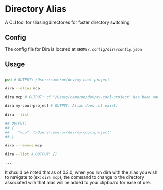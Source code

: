 # Directory Alias

A CLI tool for aliasing directories for faster directory switching

## Config

The config file for Dira is located at `$HOME/.config/dira/config.json`

## Usage

```sh

pwd # OUTPUT: /Users/cameron/dev/my-cool-project

dira --alias mcp

dira mcp # OUTPUT: cd "/Users/cameron/dev/my-cool-project" has been added to the clipboard

dira my-cool-project # OUTPUT: Alias does not exist.

dira --list

## OUTPUT:
## {
##    "mcp": "/Users/cameron/dev/my-cool-project"
## }

dira --remove mcp

dira --list # OUTPUT: {}

...

```

It should be noted that as of 0.3.0, when you run dira with the alias you wish to navigate to (ex: `dira mcp`), the command to change to the directory associated with that alias will be added to your clipboard for ease of use.
